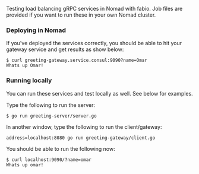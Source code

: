 Testing load balancing gRPC services in Nomad with fabio. Job files are provided
if you want to run these in your own Nomad cluster.

### Deploying in Nomad

If you've deployed the services correctly, you should be able to hit your
gateway service and get results as show below:

```shell
$ curl greeting-gateway.service.consul:9090?name=Omar
Whats up Omar!
```

### Running locally

You can run these services and test locally as well. See below for examples.

Type the following to run the server:

```shell
$ go run greeting-server/server.go
```

In another window, type the following to run the client/gateway:

```shell
address=localhost:8080 go run greeting-gateway/client.go 
```

You should be able to run the following now:

```shell
$ curl localhost:9090/?name=omar
Whats up omar!
```
